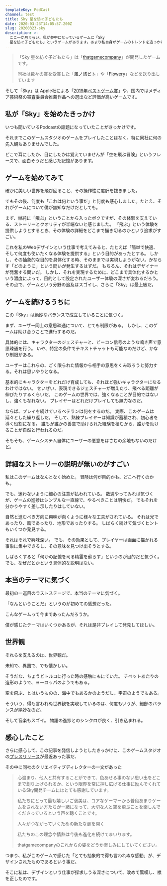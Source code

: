 ```yaml
---
templateKey: PodCast
channel: test
title: Sky 星を紡ぐ子どもたち
date: 2020-03-23T14:05:57.200Z
slug: 20200323-sky
description: >-
  ここ一か月ぐらい、私が夢中になっているゲームに「Sky
  星を紡ぐ子どもたち」というゲームがあります。あまり私自身がゲームのトレンドを追っかけてる訳でもないので、その点ご容赦お願いします。
---
```

> 「Sky 星を紡ぐ子どもたち」は「[thatgamecompany](https://thatgamecompany.com/)」が開発したゲームです。
>
> 同社は数々の賞を受賞した「[風ノ旅ビト](https://www.jp.playstation.com/scej/title/kazenotabibito/)」や「[Flowery](https://www.jp.playstation.com/games/flowery-ps3/)」などを送り出しています

そして「Sky」は Apple社による「[2019年べストゲーム賞](https://www.apple.com/jp/newsroom/2019/12/apple-celebrates-the-best-apps-and-games-of-2019/)」や、国内ではメディア芸術祭の審査委員会推薦作品への選出など評価が高いゲームです。

## 私が「Sky」を始めたきっかけ

いつも聞いているPodcastの話題になっていたことがきっかけです。

それまでこのゲームスタジオのゲームをプレイしたことはなく、特に同社に何の先入観もありませんでした。

どこで耳にしたか、目にしたかは覚えていませんが「空を飛ぶ冒険」というフレーズで、面白そうだと感じた記憶があります。

## ゲームを始めてみて

確かに美しい世界を飛び回ること、その操作性に度肝を抜きました。

でもその後、何度も「これは何という事だ」と何度も感心しました。たとえ、それがゲームについて僕が無知なだけだとしても。

まず、単純に「飛ぶ」ということから入ったボクですが、その体験を支えている、ストーリーとクオリティが半端ないと感じました。 「飛ぶ」という体験を提供しようとするとき、その体験の詳細をどこまで描き切るのかという追求がすごい。

これを私のWebデザインという仕事で考えてみると、たとえば「簡単で快適、そして何度も使いたくなる体験を提供する」という目的があったとする。 しかし、その抽象的な目的を具体化する時、そのままでは実現しようがない。かならす「どのように」という問いが発生するはずだ。
もちろん、それはデザイナーが発奮する問いだ。
しかし、それを実現するために、どこまで具体化するかという濃度によって、目的として設定されたユーザー体験の深さが変わるだろう。
その点で、ゲームという分野の追及はスゴイし、さらに「Sky」は最上級だ。

## ゲームを続けるうちに

この「Sky」は絶妙なバランスで成立していることに気づく。

まず、ユーザー同士の意思疎通について、とても制限がある。 しかし、このゲームは助け合うことで進行するのだ。

具体的には、キャラクターのジェスチャーと、ビーコン信号のような鳴き声で意思疎通を行う。 いや、特定の条件でテキストチャットも可能なのだけど、かなり制限がある。

ユーザーはこれらの、ごく限られた情報から相手の意思をくみ取ろうと努力する。それは思いやりとなる。

基本的にキャラクターをどれだけ育成しても、それほど強いキャラクターになるわけではない。 せいぜい、表現できるジェスチャーが増えたり、飛べる距離が伸びたりするくらいだ。
このゲームの世界では、強くなることが目的ではないし、強くもなれない。
プレイヤーはどれだけプレイしても無力なのだ。

ならば、プレイを続けているベテランは何をするのだ。 実際、このゲームは延々とした繰り返しだ。
そして、熟練プレイヤーは知識が蓄積され、初心者を導く役割になる。
誰もが誰かの善意で助けられた経験を積むから、誰かを助けることが自然と行われるのだ。

そもそも、ゲームシステム自体にユーザーの悪意をはさむの余地もないのだけど。

## 詳細なストーリーの説明が無いのがすごい

私はこのゲームはなんとなく始めた。 冒険は何が目的かも、どこへ行くのかも。

でも、迷わないように細心の注意が払われている。 数週やってみれば気づくが、ゲームの進捗はシンプルな一直線で、やるべきことは明快だ。
でもそれを分かりやすく差し示したりはしていない。

自然と進むべき方向に興味が向くように様々な工夫がされている。 それは光であったり、風であったり、地形であったりする。
しばらく続けて気づくヒントもいくつか発見する。

それはそれで興味深い。 でも、その効果として、プレイヤーは画面に描かれる事象に集中できるし、その意味を見つけ出そうとする。

しばらくすると「何かの記憶を司る精霊を蘇らす」というのが目的だと気づく。でも、なぜだとかという具体的な説明はない。

## 本当のテーマに気づく

最初の一巡目のラストステージで、本当のテーマに気づく。

「なんということだ」というのが初めての感想だった。

こんなゲームって今まであったんだろうか。

僕が感じたテーマはいくつかあるが、それは是非プレイして発見してほしい。

## 世界観

それらを支えるのは、世界観だ。

未知で、異国で、でも懐かしい。

そうだな、ちょうどトルコに行った時の感触にもにていた。 チベットあたりの造形のようで、ヨーロッパのようでもある。

空を飛ぶ、とはいうものの、海中でもあるかのようだし、宇宙のようでもある。

そういう、得も言われぬ世界観を実現しているのは、何度もいうが、細部のバランスが絶妙なのだ。

そして音楽もスゴイ。 物語の進捗とのシンクロが良く、引き込まれる。

## 感心したこと

さらに感心して、この記事を発信しようとしたきっかけに、このゲームスタジオの[プレスリリース](https://doope.jp/2020/0399560.html)が最近あった事だ、

その中に同社のクリエイティブディレクターの一文があった

> 心温まり、他人と共有することができて、色あせる事のない思い出をどこまで創り上げられるか、という限界を常に押し広げる仕事に励んでくれているSky開発チームにはとても感謝しています。
>
> 私たちにとって最も嬉しいご褒美は、コアなゲーマーから普段あまりゲームをされない方たちが一緒になって、大切な人と空を飛ぶことを楽しんでくださっているという声を聴くことです。
>
> 人々がつながっていくための新たな扉を開く
>
> 私たちのこの理念や情熱は今後も進化を続けてまいります。
>
> thatgamecompanyのこれからの姿をどうか楽しみにしていてください。

つまり、私がこのゲームで感じた「とても抽象的で得も言われぬな感動」が、デザインされたものであるという事だ。

そこに私は、デザインという仕事が探求しうる深さについて、改めて驚嘆し、襟を正したのです。